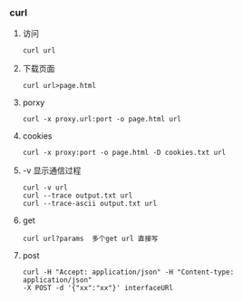 ### curl

1. 访问

   ```
   curl url
   ```

2. 下载页面

   ```
   curl url>page.html
   ```

3. porxy

   ```
   curl -x proxy.url:port -o page.html url
   ```

4. cookies

   ```
   curl -x proxy:port -o page.html -D cookies.txt url
   ```

5. -v 显示通信过程

   ```
   curl -v url 
   curl --trace output.txt url
   curl --trace-ascii output.txt url
   ```

6. get

   ```
   curl url?params  多个get url 直接写
   ```

7. post

   ```
   curl -H "Accept: application/json" -H "Content-type: application/json"
   -X POST -d '{"xx":"xx"}' interfaceURl
   ```

   